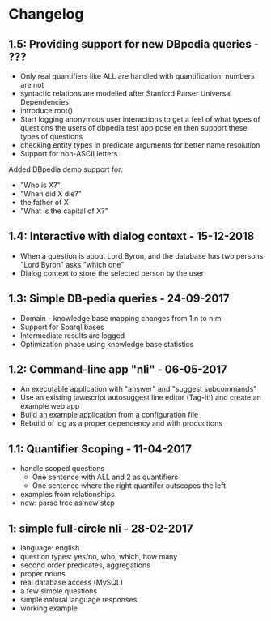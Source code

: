 # Changelog

## 1.5: Providing support for new DBpedia queries - ???

* Only real quantifiers like ALL are handled with quantification; numbers are not
* syntactic relations are modelled after Stanford Parser Universal Dependencies
* introduce root()
* Start logging anonymous user interactions to get a feel of what types of questions the users of dbpedia test app pose en then support these types of questions
* checking entity types in predicate arguments for better name resolution
* Support for non-ASCII letters

Added DBpedia demo support for:

* "Who is X?"
* "When did X die?"
* the father of X
* "What is the capital of X?"

## 1.4: Interactive with dialog context - 15-12-2018

* When a question is about Lord Byron, and the database has two persons "Lord Byron" asks "which one"
* Dialog context to store the selected person by the user

## 1.3: Simple DB-pedia queries - 24-09-2017

* Domain - knowledge base mapping changes from 1:n to n:m
* Support for Sparql bases
* Intermediate results are logged
* Optimization phase using knowledge base statistics

## 1.2: Command-line app "nli" - 06-05-2017

* An executable application with "answer" and "suggest subcommands"
* Use an existing javascript autosuggest line editor (Tag-it!) and create an example web app
* Build an example application from a configuration file
* Rebuild of log as a proper dependency and with productions

## 1.1: Quantifier Scoping - 11-04-2017

* handle scoped questions
    * One sentence with ALL and 2 as quantifiers
    * One sentence where the right quantifer outscopes the left
* examples from relationships
* new: parse tree as new step

## 1: simple full-circle nli - 28-02-2017

* language: english
* question types: yes/no, who, which, how many
* second order predicates, aggregations
* proper nouns
* real database access (MySQL)
* a few simple questions
* simple natural language responses
* working example
